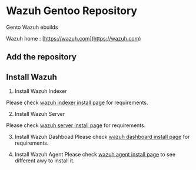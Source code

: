 # Wazuh Gentoo Repository

Gento Wazuh ebuilds

Wazuh home : [https://wazuh.com](https://wazuh.com)

## Add the repository

## Install Wazuh

1. Install Wazuh Indexer

Please check [wazuh indexer install page](https://documentation.wazuh.com/current/installation-guide/wazuh-indexer/index.html) for requirements.

2. Install Wazuh Server

Please check [wazuh server install page](https://documentation.wazuh.com/current/installation-guide/wazuh-server/index.html) for requirements.

3. Install Wazuh Dashboad
Please check [wazuh dashboard install page](https://documentation.wazuh.com/current/installation-guide/wazuh-dashboard/index.html) for requirements.

4. Install Wazuh Agent
Please check [wazuh agent install page](https://documentation.wazuh.com/current/installation-guide/wazuh-agent/index.html) to see different awy to install it.
